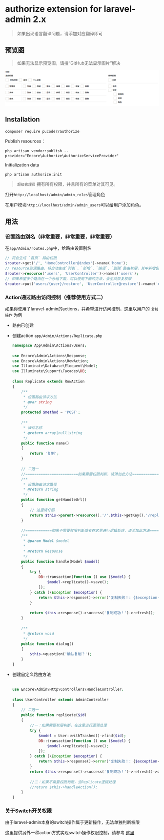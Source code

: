 # authorize extension for laravel-admin 2.x

> 如果出现语言翻译问题，请添加对应翻译即可

## 预览图
> 如果无法显示预览图，请搜“GitHub无法显示图片”解决

![authorization_legend](resources/assets/legend.png)

## Installation

```shell
composer require pucoder/authorize
```

Publish resources：

```shell script
php artisan vendor:publish --provider="Encore\Authorize\AuthorizeServiceProvider"
```

Initialization data

```shell
php artisan authorize:init
```

> `超级管理员` 拥有所有权限，并且所有的菜单对其可见。


打开`http://localhost/admin/admin_roles`管理角色

在用户模块`http://localhost/admin/admin_users`可以给用户添加角色。

## 用法

### 设置路由别名（非常重要，非常重要，非常重要）

在`app/Admin/routes.php`中，给路由设置别名

```php
// 将会生成 `首页` 路由权限
$router->get('/', 'HomeController@index')->name('home');
// resource资源路由，将自动生成`列表`、`新增`、`编辑`、`删除`路由权限，其中新增包含（`创建`、`保存`），编辑包含（`编辑`、`更新`）
$router->resource('users', 'UserController')->names('users');
// 如果希望多个路由在一个分组下面，可以使用下面的方法，会生成恢复权限
$router->put('users/{user}/restore', 'UserController@restore')->name('users.restore');
```

### Action通过路由访问控制（推荐使用方式二）

如果你使用了laravel-admin的actions，并希望进行访问控制，这里以用户的 `复制操作` 为例

- 路由已创建

- 创建action `app/Admin/Actions/Replicate.php`
  ```php
  namespace App\Admin\Actions\Users;
  
  use Encore\Admin\Actions\Response;
  use Encore\Admin\Actions\RowAction;
  use Illuminate\Database\Eloquent\Model;
  use Illuminate\Support\Facades\DB;
  
  class Replicate extends RowAction
  {
      /**
       * 设置路由请求方法
       * @var string
       */
      protected $method = 'POST';
  
      /**
       * 操作名称
       * @return array|null|string
       */
      public function name()
      {
          return '复制';
      }
  
      // 二选一
      //========================如果需要权限判断，请添加此方法===========================
      /**
       * 设置路由请求路径
       * @return string
       */
      public function getHandleUrl()
      {
          // 这里请仔细
          return $this->parent->resource().'/'.$this->getKey().'/replicate';
      }
      
      //============如果不需要权限判断或者在这里进行逻辑处理，请添加此方法=================
      /**
       * @param Model $model
       *
       * @return Response
       */
      public function handle(Model $model)
      {
          try {
              DB::transaction(function () use ($model) {
                  $model->replicate()->save();
              });
          } catch (\Exception $exception) {
              return $this->response()->error('复制失败！: {$exception->getMessage()}');
          }
  
          return $this->response()->success('复制成功！')->refresh();
      }
      
      /**
       * @return void
       */
      public function dialog()
      {
          $this->question('确认复制？');
      }
  }
  ```

- 创建自定义路由方法
  ```php
  
  use Encore\Admin\Http\Controllers\HandleController;
  
  class UserController extends AdminController
  {
      // 二选一
      public function replicate($id)
      {
          //一：如果需要权限判断，在这里进行逻辑处理
          try {
              $model = User::withTrashed()->find($id);
              DB::transaction(function () use ($model) {
                  $model->replicate()->save();
              });
          } catch (\Exception $exception) {
              return $this->response()->error("复制失败！: {$exception->getMessage()}")->send();
          }
          return $this->response()->success('复制成功！')->refresh()->send();

          //二：如果不需要权限判断，去Replicate逻辑处理
          //return $this->handleAction();
      }
  }
  ```

### 关于Switch开关权限

由于laravel-admin本身的switch操作属于更新操作，无法单独判断权限

这里提供另外一种action方式实现switch操作权限控制，请参考 [这里](https://laravel-admin.org/docs/zh/2.x/model-table-column-display#列操作)
